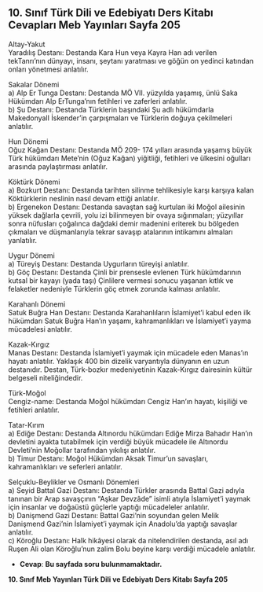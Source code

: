 ## 10. Sınıf Türk Dili ve Edebiyatı Ders Kitabı Cevapları Meb Yayınları Sayfa 205

Altay-Yakut  
 Yaradılış Destanı: Destanda Kara Hun veya Kayra Han adı verilen tekTanrı’nın dünyayı, insanı, şeytanı yaratması ve göğün on yedinci katından onları yönetmesi anlatılır.

Sakalar Dönemi  
 a) Alp Er Tunga Destanı: Destanda MÖ VII. yüzyılda yaşamış, ünlü Saka Hükümdarı Alp ErTunga’nın fetihleri ve zaferleri anlatılır.  
 b) Şu Destanı: Destanda Türklerin başındaki Şu adlı hükümdarla MakedonyalI İskender’in çarpışmaları ve Türklerin doğuya çekilmeleri anlatılır.

Hun Dönemi  
 Oğuz Kağan Destanı: Destanda MÖ 209- 174 yılları arasında yaşamış büyük Türk hükümdarı Mete’nin (Oğuz Kağan) yiğitliği, fetihleri ve ülkesini oğulları arasında paylaştırması anlatılır.

Köktürk Dönemi  
 a) Bozkurt Destanı: Destanda tarihten silinme tehlikesiyle karşı karşıya kalan Köktürklerin neslinin nasıl devam ettiği anlatılır.  
 b) Ergenekon Destanı: Destanda savaştan sağ kurtulan iki Moğol ailesinin yüksek dağlarla çevrili, yolu izi bilinmeyen bir ovaya sığınmaları; yüzyıllar sonra nüfusları çoğalınca dağdaki demir madenini eriterek bu bölgeden çıkmaları ve düşmanlarıyla tekrar savaşıp atalarının intikamını almaları yanlatılır.

Uygur Dönemi  
 a) Türeyiş Destanı: Destanda Uygurların türeyişi anlatılır.  
 b) Göç Destanı: Destanda Çinli bir prensesle evlenen Türk hükümdarının kutsal bir kayayı (yada taşı) Çinlilere vermesi sonucu yaşanan kıtlık ve felaketler nedeniyle Türklerin göç etmek zorunda kalması anlatılır.

Karahanlı Dönemi  
 Satuk Buğra Han Destanı: Destanda Karahanlıların İslamiyet’i kabul eden ilk hükümdarı Satuk Buğra Han’ın yaşamı, kahramanlıkları ve İslamiyet’i yayma mücadelesi anlatılır.

Kazak-Kırgız  
 Manas Destanı: Destanda İslamiyet’i yaymak için mücadele eden Manas’ın hayatı anlatılır. Yaklaşık 400 bin dizelik varyantıyla dünyanın en uzun destanıdır. Destan, Türk-bozkır medeniyetinin Kazak-Kırgız dairesinin kültür belgeseli niteliğindedir.

Türk-Moğol  
 Cengiz-name: Destanda Moğol hükümdarı Cengiz Han’ın hayatı, kişiliği ve fetihleri anlatılır.

Tatar-Kırım  
 a) Ediğe Destanı: Destanda Altınordu hükümdarı Ediğe Mirza Bahadır Han’ın devletini ayakta tutabilmek için verdiği büyük mücadele ile Altınordu Devleti’nin Moğollar tarafından yıkılışı anlatılır.  
 b) Timur Destanı: Moğol Hükümdarı Aksak Timur’un savaşları, kahramanlıkları ve seferleri anlatılır.

Selçuklu-Beylikler ve Osmanlı Dönemleri  
 a) Seyid Battal Gazi Destanı: Destanda Türkler arasında Battal Gazi adıyla tanınan bir Arap savaşçının “Aşkar Devzâde” isimli atıyla İslamiyet’i yaymak için insanlar ve doğaüstü güçlerle yaptığı mücadeleler anlatılır.  
 b) Danişmend Gazi Destanı: Battal Gazi’nin soyundan gelen Melik Danişmend Gazi’nin İslamiyet’i yaymak için Anadolu’da yaptığı savaşlar anlatılır.  
 c) Köroğlu Destanı: Halk hikâyesi olarak da nitelendirilen destanda, asıl adı Ruşen Ali olan Köroğlu’nun zalim Bolu beyine karşı verdiği mücadele anlatılır.

* **Cevap**: **Bu sayfada soru bulunmamaktadır.**

**10. Sınıf Meb Yayınları Türk Dili ve Edebiyatı Ders Kitabı Sayfa 205**